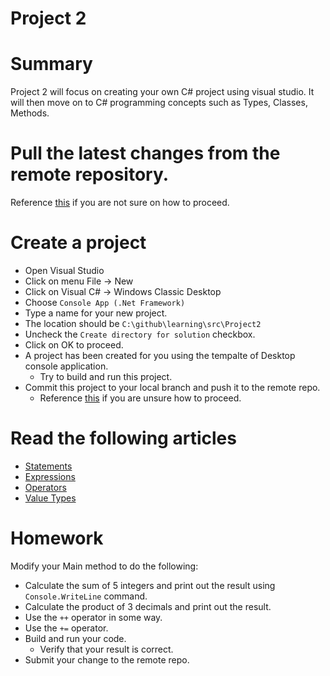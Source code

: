 # Project 2

# Summary
Project 2 will focus on creating your own C# project using visual studio.  It will then move on to C# programming concepts such as Types, Classes, Methods.

# Pull the latest changes from the remote repository.
Reference [this](../Project1/readme.md#pull-the-lastest-update-from-the-remote-repo) if you are not sure on how to proceed. 

# Create a project
* Open Visual Studio
* Click on menu File -> New
* Click on Visual C# -> Windows Classic Desktop
* Choose `Console App (.Net Framework)`
* Type a name for your new project.
* The location should be `C:\github\learning\src\Project2`
* Uncheck the `Create directory for solution` checkbox.
* Click on OK to proceed.
* A project has been created for you using the tempalte of Desktop console application.
    * Try to build and run this project.
* Commit this project to your local branch and push it to the remote repo.
    * Reference [this](../../README.md#make-a-change) if you are unsure how to proceed.


# Read the following articles
* [Statements](https://docs.microsoft.com/en-us/dotnet/csharp/programming-guide/statements-expressions-operators/statements)
* [Expressions](https://docs.microsoft.com/en-us/dotnet/csharp/programming-guide/statements-expressions-operators/expressions)
* [Operators](https://docs.microsoft.com/en-us/dotnet/csharp/programming-guide/statements-expressions-operators/operators)
* [Value Types](https://docs.microsoft.com/en-us/dotnet/csharp/language-reference/keywords/value-types)

# Homework
Modify your Main method to do the following:
* Calculate the sum of 5 integers and print out the result using `Console.WriteLine` command.
* Calculate the product of 3 decimals and print out the result.
* Use the `++` operator in some way.
* Use the `+=` operator.
* Build and run your code.
    * Verify that your result is correct.
* Submit your change to the remote repo.
